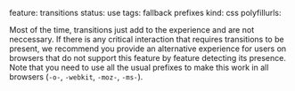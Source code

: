 feature: transitions
status: use
tags: fallback prefixes
kind: css
polyfillurls:

Most of the time, transitions just add to the experience and are not neccessary. If there is any critical interaction that requires transitions to be present, we recommend you provide an alternative experience for users on browsers that do not support this feature by feature detecting its presence. 
Note that you need to use all the usual prefixes to make this work in all browsers (`-o-`, `-webkit`, `-moz-`, `-ms-`).
